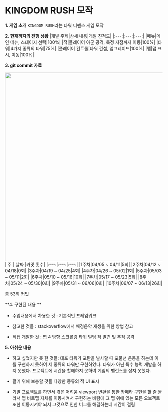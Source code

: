 ﻿# KINGDOM RUSH 모작

**1. 게임 소개**
`KINGDOM RUSH`라는  타워 디펜스 게임 모작
	

**2. 현재까지의 진행 상황**
|개발 주제|상세 내용|개발 진척도|
|:---:|:---:|:---:|
|메뉴|메인 메뉴, 스테이지 선택|100%|
|적|플레이어 아군 공격, 특정 지점까지 이동|100%|
|타워|4가지 종류의 타워|75%|
|플레이어 컨트롤|타워 건설, 업그레이드|100%|
|맵|맵 표시, 이동|100%|

**3.  git commit 자료**

<img  width="600"  src="./image/git_commits.png">
| 주 |  날짜 |커밋 횟수|
|:---:|:---:|:---:|
|1주차|04/05 ~ 04/11|5회|
|2주차|04/12 ~ 04/18|0회|
|3주차|04/19 ~ 04/25|4회|
|4주차|04/26 ~ 05/02|1회|
|5주차|05/03 ~ 05/11|2회|
|6주차|05/10 ~ 05/16|10회|
|7주차|05/17 ~ 05/23|5회|
|8주차|05/24 ~ 05/30|0회|
|9주차|05/31 ~ 06/06|0회|
|10주차|06/07 ~ 06/13|26회|

총 53회 커밋

**4. 구현된 내용 **
- 수업내용에서 차용한 것 :
	기본적인 프레임워크

- 참고한 것들 :
	stackoverflow에서 배경음악 재생을 위한 방법 참고

- 직접 개발한 것 :
	맵 4 방향 스크롤링
	타워 빌딩
	적 발견 및 추적 공격

**5. 아쉬운 내용**
- 하고 싶었지만 못 한 것들:
	 대포 타워가 포탄을 발사할 때 포물선 운동을 하는데 이를 구현하지 못하여 
 	세 종류의 타워만 구현하였다.
	 타워가 아닌 특수 능력 개발을 하지 못했다.
	 프로젝트에 시간을 할애하지 못하여 게임의 벨런스를 잡지 못했다.

- 팔기 위해 보충할 것들
	 다양한 종류의 적
	 UI 표시

- 기말 프로젝트를 하면서 겪은 어려움
	 viewport 변환을 통한 카메라 구현을 할 줄 몰라서 맵 비트맵 자체를 이동시켜서
	구현하는 바람에 그 맵 위에 있는 모든 오브젝트 또한 이동시켜야 되서 
	그것으로 인한 버그를 해결하는데 시간이 걸림